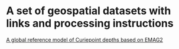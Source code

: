 # A set of geospatial datasets with links and processing instructions

[A global reference model of Curiepoint depths based on EMAG2](./GCDM)
